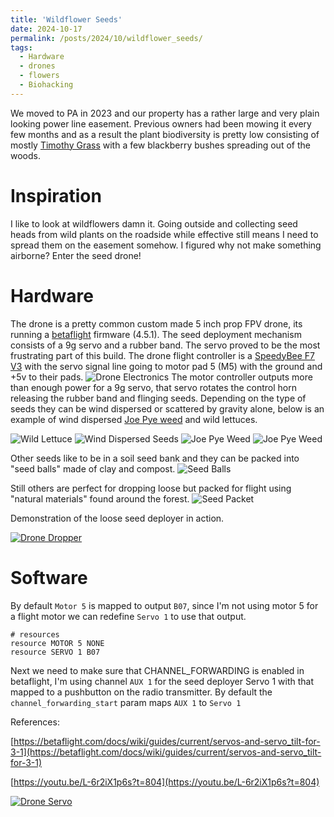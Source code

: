 ```yaml
---
title: 'Wildflower Seeds'
date: 2024-10-17
permalink: /posts/2024/10/wildflower_seeds/
tags:
  - Hardware
  - drones
  - flowers
  - Biohacking
---
```


We moved to PA in 2023 and our property has a rather large and very plain looking power line easement. Previous owners had been mowing it every few months and as a result the plant biodiversity is pretty low consisting of mostly [Timothy Grass](https://www.inaturalist.org/taxa/57190-Phleum-pratense) with a few blackberry bushes spreading out of the woods. 

Inspiration
======
I like to look at wildflowers damn it. Going outside and collecting seed heads from wild plants on the roadside while effective still means I need to spread them on the easement somehow. I figured why not make something airborne? Enter the seed drone!

Hardware
======
The drone is a pretty common custom made 5 inch prop FPV drone, its running a [betaflight](https://betaflight.com/) firmware (4.5.1). The seed deployment mechanism consists of a 9g servo and a rubber band. The servo proved to be the most frustrating part of this build.
The drone flight controller is a [SpeedyBee F7 V3](https://www.speedybee.com/speedybee-f7-v3-bl32-50a-30x30-stack/) with the servo signal line going to motor pad 5 (M5) with the ground and +5v to their pads.
![Drone Electronics](/images/DroneElectronics.jpg)
The motor controller outputs more than enough power for a 9g servo, that servo rotates the control horn releasing the rubber band and flinging seeds. Depending on the type of seeds they can be wind dispersed or scattered by gravity alone, below is an example of wind dispersed [Joe Pye weed](https://www.inaturalist.org/taxa/132717-Eutrochium-fistulosum) and wild lettuces.

![Wild Lettuce](/images/WildflowerSeeds.JPG)
![Wind Dispersed Seeds](/images/WindDispersedSeeds.jpg)
![Joe Pye Weed](/images/JoePyeWeed1.JPG)
![Joe Pye Weed](/images/JoePyeWeed2.JPG)

Other seeds like to be in a soil seed bank and they can be packed into "seed balls" made of clay and compost.
![Seed Balls](/images/SeedBalls.jpg)

Still others are perfect for dropping loose but packed for flight using "natural materials" found around the forest.
![Seed Packet](/images/DroneSeedPacket.jpg)

Demonstration of the loose seed deployer in action.

[![Drone Dropper](https://img.youtube.com/vi/q6Zp8Fsnwuo/0.jpg)](https://www.youtube.com/watch?v=q6Zp8Fsnwuo)

Software
======
By default `Motor 5` is mapped to output `B07`, since I'm not using motor 5 for a flight motor we can redefine `Servo 1` to use that output.
```
# resources
resource MOTOR 5 NONE
resource SERVO 1 B07
```
Next we need to make sure that CHANNEL_FORWARDING is enabled in betaflight, I'm using channel `AUX 1` for the seed deployer Servo 1 with that mapped to a pushbutton on the radio transmitter. By default the `channel_forwarding_start` param maps `AUX 1` to `Servo 1`

References: 

[https://betaflight.com/docs/wiki/guides/current/servos-and-servo_tilt-for-3-1](https://betaflight.com/docs/wiki/guides/current/servos-and-servo_tilt-for-3-1)

[https://youtu.be/L-6r2iX1p6s?t=804](https://youtu.be/L-6r2iX1p6s?t=804)

[![Drone Servo](https://img.youtube.com/vi/9vQyFJy8Ob8/0.jpg)](https://www.youtube.com/watch?v=9vQyFJy8Ob8)
